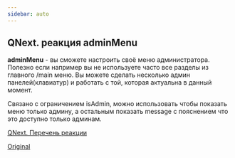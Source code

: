 ```yaml
---
sidebar: auto
---
```


## QNext. реакция adminMenu

**adminMenu** - вы сможете настроить своё меню администратора. Полезно если например вы не используете часто все разделы из главного /main меню. Вы можете сделать несколько админ панелей(клавиатур) и работать с той, которая актуальна в данный момент.



Связано с ограничением isAdmin, можно использовать чтобы показать меню только админу, а остальным показать message с пояснением что это доступно только админам.



[QNext. Перечень реакции](/docs-test/ph/reactions)

[Original](https://telegra.ph/QNext-admin-reaction-adminMenu-05-09)
